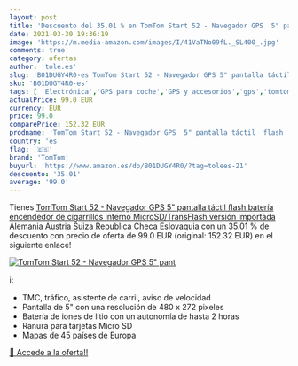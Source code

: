 ```yaml
---
layout: post
title: 'Descuento del 35.01 % en TomTom Start 52 - Navegador GPS  5" pant'
date: 2021-03-30 19:36:19
image: 'https://m.media-amazon.com/images/I/41VaTNo09fL._SL400_.jpg'
comments: true
category: ofertas
author: 'tole.es'
slug: 'B01DUGY4R0-es TomTom Start 52 - Navegador GPS 5" pantalla táctil flash...'
sku: 'B01DUGY4R0-es'
tags: [ 'Electrónica','GPS para coche','GPS y accesorios','gps','tomtom', ]
actualPrice: 99.0 EUR
currency: EUR
price: 99.0
comparePrice: 152.32 EUR
prodname: 'TomTom Start 52 - Navegador GPS  5" pantalla táctil  flash  batería  encendedor de cigarrillos  interno  MicroSD/TransFlash    versión importada Alemania  Austria  Suiza  Republica Checa  Eslovaquia '
country: 'es'
flag: '🇪🇸'
brand: 'TomTom'
buyurl: 'https://www.amazon.es/dp/B01DUGY4R0/?tag=tolees-21'
descuento: '35.01'
average: '99.0'
---
```


Tienes [TomTom Start 52 - Navegador GPS  5" pantalla táctil  flash  batería  encendedor de cigarrillos  interno  MicroSD/TransFlash    versión importada Alemania  Austria  Suiza  Republica Checa  Eslovaquia ](https://www.amazon.es/dp/B01DUGY4R0/?tag=tolees-21) con un 35.01 % de descuento con precio de oferta de 99.0 EUR (original: 152.32 EUR) en el siguiente enlace!

[![TomTom Start 52 - Navegador GPS  5" pant](https://m.media-amazon.com/images/I/41VaTNo09fL._SL400_.jpg)](https://www.amazon.es/dp/B01DUGY4R0/?tag=tolees-21)

ℹ️:

- TMC, tráfico, asistente de carril, aviso de velocidad
- Pantalla de 5" con una resolución de 480 x 272 pixeles
- Batería de iones de litio con un autonomía de hasta 2 horas
- Ranura para tarjetas Micro SD
- Mapas de 45 países de Europa

[🛒 Accede a la oferta!!](https://www.amazon.es/dp/B01DUGY4R0/?tag=tolees-21)
